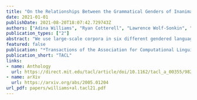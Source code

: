 ```yaml
---
title: "On the Relationships Between the Grammatical Genders of Inanimate Nouns and Their Co-Occurring Adjectives and Verbs"
date: 2021-01-01
publishDate: 2021-08-20T18:07:42.729743Z
authors: ["Adina Williams", "Ryan Cotterell", "Lawrence Wolf-Sonkin", "Damian Blasi", "Hanna Wallach"]
publication_types: ["2"]
abstract: "We use large-scale corpora in six different gendered languages, along with tools from NLP and information theory, to test whether there is a relationship between the grammatical genders of inanimate nouns and the adjectives used to describe those nouns. For all six languages, we find that there is a statistically significant relationship. We also find that there are statistically significant relation- ships between the grammatical genders of inanimate nouns and the verbs that take those nouns as direct objects, as indirect objects, and as subjects. We defer a deeper investiga- tion of these relationships for future work."
featured: false
publication: "*Transactions of the Association for Computational Linguistics*"
publication_short: "TACL"
links:
- name: Anthology
  url: https://direct.mit.edu/tacl/article/doi/10.1162/tacl_a_00355/98239/On-the-Relationships-Between-the-Grammatical
- name: arXiv
  url: https://arxiv.org/abs/2005.01204
url_pdf: papers/williams+al.tacl21.pdf
---
```


